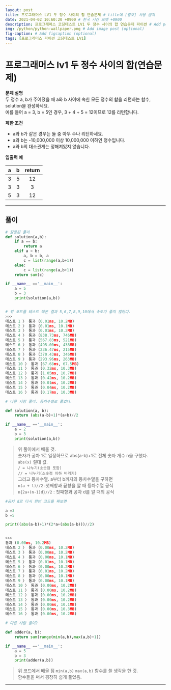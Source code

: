 ```yaml
---
layout: post
title: 프로그래머스 LV1 두 정수 사이의 합 연습문제 # title에 [괄호] 사용 금지
date: 2021-04-02 10:60:20 +0900 # 한국 시간 포맷 +0900
description: 프로그래머스 코딩테스트 LV1 두 정수 사이의 합 연습문제 파이썬 # Add post description (optional)
img: /python/python-wallpaper.png # Add image post (optional)
fig-caption: # Add figcaption (optional)
tags: [프로그래머스 파이썬 코딩테스트 LV1]
---
```


# 프로그래머스 lv1 두 정수 사이의 합(연습문제)

**문제 설명**<br>
두 정수 a, b가 주어졌을 때 a와 b 사이에 속한 모든 정수의 합을 리턴하는 함수, solution을 완성하세요.<br>
예를 들어 a = 3, b = 5인 경우, 3 + 4 + 5 = 12이므로 12를 리턴합니다.<br>

**제한 조건**<br>
* a와 b가 같은 경우는 둘 중 아무 수나 리턴하세요.<br>
* a와 b는 -10,000,000 이상 10,000,000 이하인 정수입니다.<br>
* a와 b의 대소관계는 정해져있지 않습니다.<br>

 **입출력 예**

|a|b|return|
|:---:|:---:|:---:|
|3|5|12|
|3|3|3|
|5|3|12|
---

## 풀이

```python
# 잘못된 풀이
def solution(a,b):
    if a == b:
        return a
    elif a > b:
        a, b = b, a
        c = list(range(a,b+1))
    else:
        c = list(range(a,b+1))
    return sum(c)

if __name__ =='__main__':
    a = 5
    b = 3
    print(solution(a,b))


# 위 코드를 테스트 해본 결과 5,6,7,8,9,10에서 속도가 좋지 않았다.
>>>
테스트 1 〉 통과 (0.01ms, 10.2MB)
테스트 2 〉 통과 (0.01ms, 10.1MB)
테스트 3 〉 통과 (0.01ms, 10.2MB)
테스트 4 〉 통과 (838.73ms, 746MB)
테스트 5 〉 통과 (567.83ms, 521MB)
테스트 6 〉 통과 (495.00ms, 438MB)
테스트 7 〉 통과 (236.47ms, 215MB)
테스트 8 〉 통과 (370.43ms, 346MB)
테스트 9 〉 통과 (293.96ms, 263MB)
테스트 10 〉 통과 (67.68ms, 67.5MB)
테스트 11 〉 통과 (0.32ms, 10.3MB)
테스트 12 〉 통과 (1.05ms, 10.7MB)
테스트 13 〉 통과 (0.42ms, 10.2MB)
테스트 14 〉 통과 (0.01ms, 10.2MB)
테스트 15 〉 통과 (0.04ms, 10.2MB)
테스트 16 〉 통과 (0.17ms, 10.3MB)
```


```python
# 다른 사람 풀이. 등차수열로 풀었다. 

def solution(a, b):
    return (abs(a-b)+1)*(a+b)//2

if __name__ =='__main__':
    a = 2
    b = 3
    print(solution(a,b))
```

>위 풀이에서 배울 것.<br>
숫자가 공차 1로 일정하므로 abs(a-b)+1로 전체 숫자 개수 n을 구했다.<br>
`abs(x)` 절대 값.<br>
`/ = 나누기(소숫점 포함)`<br>
`// = 나누기(소숫점 이하 버리기)`<br>
그리고 등차수열. a부터 b까지의 등차수열을 구하면<br>
`n(a + l)//2` :첫째항과 끝항을 알 때 등차수열 공식<br>
`n{2a+(n-1)d}//2` : 첫째항과 공차 d를 알 때의 공식<br>

```python
#공차 d로 다시 한번 코드를 짜보면

a =3
b =5

print((abs(a-b)+1)*(2*a+(abs(a-b)))//2)


>>>
통과 (0.00ms, 10.2MB)
테스트 2 〉 통과 (0.00ms, 10.2MB)
테스트 3 〉 통과 (0.00ms, 10.2MB)
테스트 4 〉 통과 (0.00ms, 10.1MB)
테스트 5 〉 통과 (0.01ms, 10.1MB)
테스트 6 〉 통과 (0.00ms, 10.2MB)
테스트 7 〉 통과 (0.01ms, 10.2MB)
테스트 8 〉 통과 (0.00ms, 10.1MB)
테스트 9 〉 통과 (0.00ms, 10.1MB)
테스트 10 〉 통과 (0.00ms, 10.2MB)
테스트 11 〉 통과 (0.00ms, 10.2MB)
테스트 12 〉 통과 (0.00ms, 10.2MB)
테스트 13 〉 통과 (0.00ms, 10.2MB)
테스트 14 〉 통과 (0.00ms, 10.1MB)
테스트 15 〉 통과 (0.00ms, 10.3MB)
테스트 16 〉 통과 (0.00ms, 10.2MB)
```

```python
# 다른 사람 풀이2

def adder(a, b):
    return sum(range(min(a,b),max(a,b)+1))

if __name__ =='__main__':
    a = 5
    b = 3
    print(adder(a,b))
```
>위 코드에서 배울 점
`min(a,b)` `max(a,b)` 함수를 쓸 생각을 한 것.<br> 
함수들을 써서 굉장히 쉽게 풀었음.

---